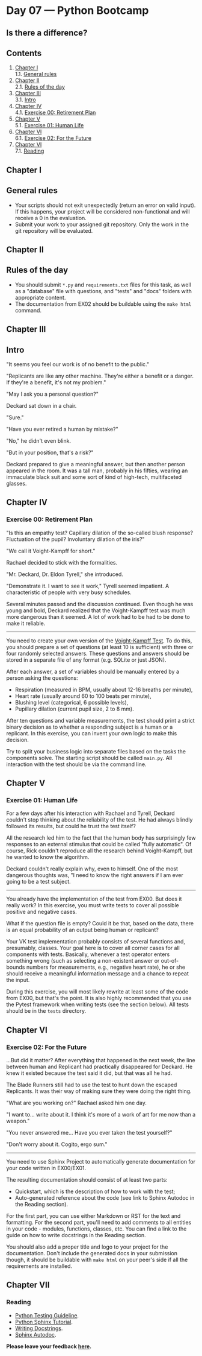 # Day 07 — Python Bootcamp

## Is there a difference?

## Contents

1. [Chapter I](#chapter-i) \
    1.1. [General rules](#general-rules)
2. [Chapter II](#chapter-ii) \
    2.1. [Rules of the day](#rules-of-the-day)
3. [Chapter III](#chapter-iii) \
    3.1. [Intro](#intro)
4. [Chapter IV](#chapter-iv) \
    4.1. [Exercise 00: Retirement Plan](#exercise-00-retirement-plan)
5. [Chapter V](#chapter-v) \
    5.1. [Exercise 01: Human Life](#exercise-01-human-life)
6. [Chapter VI](#chapter-vi) \
    6.1. [Exercise 02: For the Future](#exercise-02-for-the-future)
7. [Chapter VI](#chapter-vii) \
    7.1. [Reading](#reading)

<h2 id="chapter-i" >Chapter I</h2>
<h2 id="general-rules" >General rules</h2>

- Your scripts should not exit unexpectedly (return an error on valid input). If this happens, your project will be considered non-functional and will receive a 0 in the evaluation.
- Submit your work to your assigned git repository. Only the work in the git repository will be evaluated.

<h2 id="chapter-ii" >Chapter II</h2>
<h2 id="rules-of-the-day" >Rules of the day</h2>

- You should submit `*.py` and `requirements.txt` files for this task, as well as a "database" file with questions, and "tests" and "docs" folders with appropriate content.
- The documentation from EX02 should be buildable using the `make html` command.

<h2 id="chapter-iii" >Chapter III</h2>
<h2 id="intro" >Intro</h2>

 "It seems you feel our work is of no benefit to the public."
 
 "Replicants are like any other machine. They're either a benefit or a danger. If they're a benefit, it's not my problem."
 
 "May I ask you a personal question?"

Deckard sat down in a chair.
 
 "Sure."
 
 "Have you ever retired a human by mistake?"
 
 "No," he didn't even blink.
 
 "But in your position, that's a risk?"

Deckard prepared to give a meaningful answer, but then another person appeared in the room.
It was a tall man, probably in his fifties, wearing an immaculate black suit and some sort of kind of high-tech, multifaceted glasses.

<h2 id="chapter-iv" >Chapter IV</h2>
<h3 id="exercise-00-retirement-plan">Exercise 00: Retirement Plan</h3>

 "Is this an empathy test? Capillary dilation of the so-called blush response? Fluctuation of the pupil? Involuntary dilation of the iris?"

 "We call it Voight-Kampff for short."

Rachael decided to stick with the formalities.

 "Mr. Deckard, Dr. Eldon Tyrell," she introduced.

 "Demonstrate it. I want to see it work," Tyrell seemed impatient. A characteristic of people with very busy schedules.

Several minutes passed and the discussion continued. Even though he was young and bold, Deckard realized that the Voight-Kampff test was much more dangerous than it seemed. A lot of work had to be had to be done to make it reliable.

-----

You need to create your own version of the [Voight-Kampff Test](https://bladerunner.fandom.com/wiki/Voight-Kampff_test).
To do this, you should prepare a set of questions (at least 10 is sufficient) with three or four randomly selected answers. These questions and answers should be stored in a separate file of any format (e.g. SQLite or just JSON).

After each answer, a set of variables should be manually entered by a person
asking the questions:

- Respiration (measured in BPM, usually about 12-16 breaths per minute),
- Heart rate (usually around 60 to 100 beats per minute),
- Blushing level (categorical, 6 possible levels),
- Pupillary dilation (current pupil size, 2 to 8 mm).

After ten questions and variable measurements, the test should print a strict binary decision as to whether a responding subject is a human or a replicant. In this exercise, you can invent your own logic to make this decision.

Try to split your business logic into separate files based on the tasks the components solve. The starting script should be called `main.py`. All interaction with the test should be via the command line.

<h2 id="chapter-v" >Chapter V</h2>
<h3 id="exercise-01-human-life">Exercise 01: Human Life</h3>

For a few days after his interaction with Rachael and Tyrell, Deckard couldn't stop thinking about the reliability of the test. He had always blindly followed its results, but could he trust the test itself?

All the research led him to the fact that the human body has surprisingly few responses to an external stimulus that could be called "fully automatic". Of course, Rick couldn't reproduce all the research behind Voight-Kampff, but he wanted to know the algorithm.

Deckard couldn't really explain why, even to himself. One of the most dangerous thoughts was, "I need to know the right answers if I am ever going to be a test subject.

-----

You already have the implementation of the test from EX00. But does it really work? In this exercise, you must write tests to cover all possible positive and negative cases.

What if the question file is empty? Could it be that, based on the data, there is an equal probability of an output being human or replicant?

Your VK test implementation probably consists of several functions and, presumably, classes. Your goal here is to cover all corner cases for all components with tests. Basically, whenever a test operator enters something wrong (such as selecting a non-existent answer or out-of-bounds numbers for measurements, e.g., negative heart rate), he or she should receive a meaningful information message and a chance to repeat the input.

During this exercise, you will most likely rewrite at least some of the code from EX00, but that's the point. It is also highly recommended that you use the Pytest framework when writing tests (see the section below). All tests should be in the `tests` directory.

<h2 id="chapter-vi" >Chapter VI</h2>
<h3 id="exercise-02-for-the-future">Exercise 02: For the Future</h3>

...But did it matter? After everything that happened in the next week, the line between human and Replicant had practically disappeared for Deckard. He knew it existed because the test said it did, but that was all he had.

The Blade Runners still had to use the test to hunt down the escaped Replicants. It was their way of making sure they were doing the right thing.

 "What are you working on?" Rachael asked him one day. 

 "I want to... write about it. I think it's more of a work of art for me now than a weapon."

 "You never answered me... Have you ever taken the test yourself?"

 "Don't worry about it. Cogito, ergo sum."

-----

You need to use Sphinx Project to automatically generate documentation for your code written in EX00/EX01.

The resulting documentation should consist of at least two parts:

- Quickstart, which is the description of how to work with the test;
- Auto-generated reference about the code (see link to Sphinx Autodoc in the Reading section).

For the first part, you can use either Markdown or RST for the text and formatting.
For the second part, you'll need to add comments to all entities in your code - modules, functions, classes, etc. You can find a link to the guide on how to write docstrings in the Reading section.

You should also add a proper title and logo to your project for the documentation. Don't include the generated docs in your submission though, it should be buildable with `make html` on your peer's side if all the requirements are installed.

<h2 id="chapter-vii" >Chapter VII</h2>
<h3 id="reading">Reading</h3>

- [Python Testing Guideline](https://realpython.com/pytest-python-testing).
- [Python Sphinx Tutorial](https://www.sphinx-doc.org/en/master/tutorial/index.html).
- [Writing Docstrings](https://realpython.com/documenting-python-code/).
- [Sphinx Autodoc](https://www.sphinx-doc.org/en/master/usage/extensions/autodoc.html).

**Please leave your feedback [here](https://forms.gle/YEzd846qsykVaShq8).**
